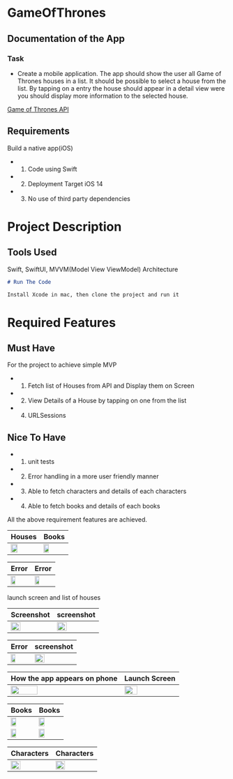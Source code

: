# GameOfThrones
## Documentation of the App
### Task 
 - Create a mobile application. The app should show the user all Game of Thrones houses in a list.
It should be possible to select a house from the list. By tapping on a entry the house should appear in a detail view were you should display more information to the selected house.

[Game of Thrones API]( https://anapioficeandfire.com/)


## Requirements
Build a native app(iOS)
- 1. Code using Swift
- 2. Deployment Target iOS 14
- 3. No use of third party dependencies

# Project Description  

## Tools Used
Swift, SwiftUI, MVVM(Model View ViewModel) Architecture 


```md
# Run The Code

Install Xcode in mac, then clone the project and run it

```

# Required Features

## Must Have

For the project to achieve simple MVP

- 1. Fetch list of Houses from API and Display them on Screen
- 2. View Details of a House by tapping on one from the list
- 4. URLSessions


## Nice To Have
- 1. unit tests
- 2. Error handling in a more user friendly manner
- 3. Able to fetch characters and details of each characters
- 4. Able to fetch books and details of each books

All the above requirement features are achieved.


| Houses |Books |
| ------  | ----- |
| <img src="https://user-images.githubusercontent.com/91916741/197495550-f5f49217-7934-4006-97e1-48506a6eea7d.png" width= "50%" /> |<img src="https://user-images.githubusercontent.com/91916741/197495555-9ce476dc-7cb6-4fbf-883a-b63ab32d6f82.png" width= "50%" /> |


| Error | Error |
| ------  | ----- |
| <img src="https://user-images.githubusercontent.com/91916741/197266220-ed87d528-7051-4e7c-8cce-209844d5b661.png" width= "50%" /> |<img src="https://user-images.githubusercontent.com/91916741/197266231-8cfc56d0-9451-4a10-8bbe-6321a1cae21a.png" width= "50%" /> |


launch screen and list of houses


| Screenshot | screenshot |
| ------  | ----- |
| <img src="https://user-images.githubusercontent.com/91916741/197266244-199630b8-3c80-4840-a08c-02e7ea2fbcf5.png" width= "50%" /> |<img src="https://user-images.githubusercontent.com/91916741/197266248-174e3bd1-21d1-4af7-8ef1-0b237846131d.png" width= "50%" /> |

| Error | screenshot |
| ------  | ----- |
| <img src="https://user-images.githubusercontent.com/91916741/197266244-199630b8-3c80-4840-a08c-02e7ea2fbcf5.png" width= "50%" /> |<img src="https://user-images.githubusercontent.com/91916741/197266248-174e3bd1-21d1-4af7-8ef1-0b237846131d.png" width= "50%" /> |


| How the app appears on phone | Launch Screen |
| ------  | ----- |
| <img src="https://user-images.githubusercontent.com/91916741/197266263-5b0e1316-6a4b-4483-875f-8d7150be38b6.png" width= "50%" /> |<img src="https://user-images.githubusercontent.com/91916741/197266258-0968a59b-6141-4a03-a7b3-e3a3177d9860.png" width= "50%" /> |

| Books | Books |
| ------  | ----- |
| <img src="https://user-images.githubusercontent.com/91916741/197494279-f10950c9-9ee4-4023-9260-24d10c3a9db9.png" width= "50%" /> |<img src="https://user-images.githubusercontent.com/91916741/197494263-962bbefe-078b-43ae-9c02-d892f53fdd5d.png" width= "50%" /> |
| <img src="https://user-images.githubusercontent.com/91916741/197494274-c93e09ae-d522-49b8-a8c6-186f0f0db290.png" width= "50%" /> |<img src="https://user-images.githubusercontent.com/91916741/197494215-2ab0f7e1-28bd-4a45-8fb0-c21db93daae6.png" width= "50%" /> |



| Characters |Characters |
| ------  | ----- |
| <img src="https://user-images.githubusercontent.com/91916741/197494875-bed7d152-ee8a-4378-926e-141a1fdcbcd7.png" width= "50%" /> |<img src="https://user-images.githubusercontent.com/91916741/197494909-7c28c7cc-2789-49d4-ac90-300807402db6.png" width= "50%" /> |




